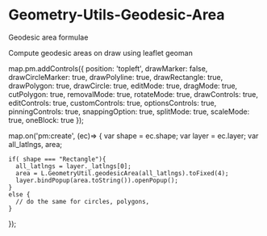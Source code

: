 # Geometry-Utils-Geodesic-Area
Geodesic area formulae


Compute geodesic areas on draw using leaflet geoman












map.pm.addControls({
    position: 'topleft',
    drawMarker: false,
    drawCircleMarker: true,
    drawPolyline: true,
    drawRectangle: true,
    drawPolygon: true,
    drawCircle: true,
    editMode: true,
    dragMode: true,
    cutPolygon: true,
    removalMode: true,
    rotateMode: true,
    drawControls: true,
    editControls: true,
    customControls: true,
    optionsControls: true,
    pinningControls: true,
    snappingOption: true,
    splitMode: true,
    scaleMode: true,
    oneBlock: true
});

map.on('pm:create', (ec)=>
  {
    var shape = ec.shape;
    var layer = ec.layer;
    var all_latlngs, area;
    
    if( shape === "Rectangle"){
      all_latlngs = layer._latlngs[0];
      area = L.GeometryUtil.geodesicArea(all_latlngs).toFixed(4);
      layer.bindPopup(area.toString()).openPopup();
    } 
    else {
      // do the same for circles, polygons, 
    }
  });
